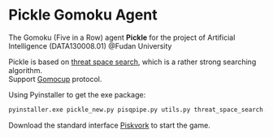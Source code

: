 # Pickle Gomoku Agent
The Gomoku (Five in a Row) agent __Pickle__ for the project of Artificial Intelligence (DATA130008.01) @Fudan University  

Pickle is based on [threat space search](http://ai.csie.ndhu.edu.tw/paper/200612071659502.pdf), which is a rather strong searching algorithm.  
Support [Gomocup](http://gomocup.org) protocol.  
  
Using Pyinstaller to get the exe package:  
```Python
pyinstaller.exe pickle_new.py pisqpipe.py utils.py threat_space_search.py --name pbrain-pickle.exe --onefile
```  
  
Download the standard interface [Piskvork](http://gomocup.org/download-gomocup-manager/) to start the game.
